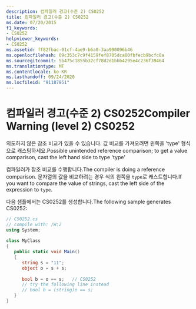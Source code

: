 ```yaml
---
description: 컴파일러 경고(수준 2) CS0252
title: 컴파일러 경고(수준 2) CS0252
ms.date: 07/20/2015
f1_keywords:
- CS0252
helpviewer_keywords:
- CS0252
ms.assetid: ff82fbac-01cf-4ae9-b6a0-3aa990096b46
ms.openlocfilehash: 09c353c7c9f4159fef8705dca80fbfecb9bcfc8a
ms.sourcegitcommit: 5b475c1855b32cf78d2d1bbb4295e4c236f39464
ms.translationtype: MT
ms.contentlocale: ko-KR
ms.lasthandoff: 09/24/2020
ms.locfileid: "91187851"
---
```

# <a name="compiler-warning-level-2-cs0252"></a><span data-ttu-id="66505-103">컴파일러 경고(수준 2) CS0252</span><span class="sxs-lookup"><span data-stu-id="66505-103">Compiler Warning (level 2) CS0252</span></span>

<span data-ttu-id="66505-104">의도하지 않은 참조 비교가 있을 수 있습니다. 값 비교를 가져오려면 왼쪽을 'type' 형식으로 캐스팅하세요.</span><span class="sxs-lookup"><span data-stu-id="66505-104">Possible unintended reference comparison; to get a value comparison, cast the left hand side to type 'type'</span></span>  
  
 <span data-ttu-id="66505-105">컴파일러가 참조 비교를 수행합니다.</span><span class="sxs-lookup"><span data-stu-id="66505-105">The compiler is doing a reference comparison.</span></span> <span data-ttu-id="66505-106">문자열의 값을 비교하려는 경우 식의 왼쪽을 `type`로 캐스트합니다.</span><span class="sxs-lookup"><span data-stu-id="66505-106">If you want to compare the value of strings, cast the left side of the expression to `type`.</span></span>  
  
 <span data-ttu-id="66505-107">다음 샘플에서는 CS0252를 생성합니다.</span><span class="sxs-lookup"><span data-stu-id="66505-107">The following sample generates CS0252:</span></span>  
  
```csharp  
// CS0252.cs  
// compile with: /W:2  
using System;  
  
class MyClass  
{  
   public static void Main()  
   {  
      string s = "11";  
      object o = s + s;  
  
      bool b = o == s;   // CS0252  
      // try the following line instead  
      // bool b = (string)o == s;  
   }  
}  
```
